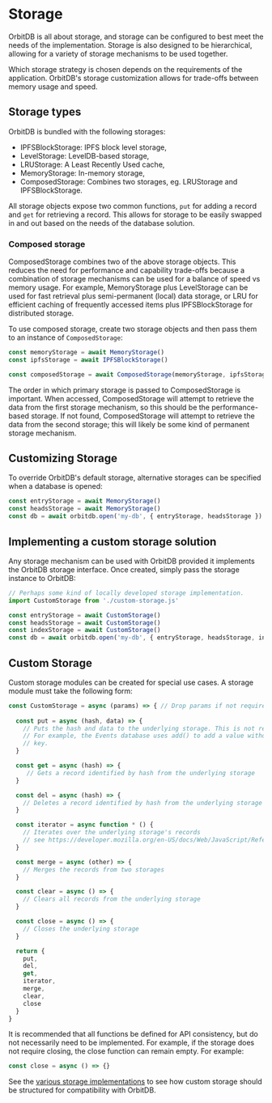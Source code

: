 # Storage

OrbitDB is all about storage, and storage can be configured to best meet the needs of the implementation. Storage is also designed to be hierarchical, allowing for a variety of storage mechanisms to be used together.

Which storage strategy is chosen depends on the requirements of the application. OrbitDB's storage customization allows for trade-offs between memory usage and speed.

## Storage types

OrbitDB is bundled with the following storages:

- IPFSBlockStorage: IPFS block level storage,
- LevelStorage: LevelDB-based storage,
- LRUStorage: A Least Recently Used cache,
- MemoryStorage: In-memory storage,
- ComposedStorage: Combines two storages, eg. LRUStorage and IPFSBlockStorage.

All storage objects expose two common functions, `put` for adding a record and `get` for retrieving a record. This allows for storage to be easily swapped in and out based on the needs of the database solution.

### Composed storage

ComposedStorage combines two of the above storage objects. This reduces the need for performance and capability trade-offs because a combination of storage mechanisms can be used for a balance of speed vs memory usage. For example, MemoryStorage plus LevelStorage can be used for fast retrieval plus semi-permanent (local) data storage, or LRU for efficient caching of frequently accessed items plus IPFSBlockStorage for distributed storage.

To use composed storage, create two storage objects and then pass them to an instance of `ComposedStorage`:

```js
const memoryStorage = await MemoryStorage()
const ipfsStorage = await IPFSBlockStorage()

const composedStorage = await ComposedStorage(memoryStorage, ipfsStorage)
```

The order in which primary storage is passed to ComposedStorage is important. When accessed, ComposedStorage will attempt to retrieve the data from the first storage mechanism, so this should be the performance-based storage. If not found, ComposedStorage will attempt to retrieve the data from the second storage; this will likely be some kind of permanent storage mechanism. 

## Customizing Storage

To override OrbitDB's default storage, alternative storages can be specified when a database is opened:

```js
const entryStorage = await MemoryStorage()
const headsStorage = await MemoryStorage()
const db = await orbitdb.open('my-db', { entryStorage, headsStorage })
```

## Implementing a custom storage solution

Any storage mechanism can be used with OrbitDB provided it implements the OrbitDB storage interface. Once created, simply pass the storage instance to OrbitDB:

```js
// Perhaps some kind of locally developed storage implementation.
import CustomStorage from './custom-storage.js'

const entryStorage = await CustomStorage()
const headsStorage = await CustomStorage()
const indexStorage = await CustomStorage()
const db = await orbitdb.open('my-db', { entryStorage, headsStorage, indexStorage })
```

## Custom Storage

Custom storage modules can be created for special use cases. A storage
module must take the following form:

```js
const CustomStorage = async (params) => { // Drop params if not required
  
  const put = async (hash, data) => {
    // Puts the hash and data to the underlying storage. This is not required.
    // For example, the Events database uses add() to add a value without a 
    // key.
  }

  const get = async (hash) => {
     // Gets a record identified by hash from the underlying storage
  }

  const del = async (hash) => {
    // Deletes a record identified by hash from the underlying storage
  }

  const iterator = async function * () {
    // Iterates over the underlying storage's records
    // see https://developer.mozilla.org/en-US/docs/Web/JavaScript/Reference/Global_Objects/Generator
  }

  const merge = async (other) => {
    // Merges the records from two storages
  }

  const clear = async () => {
    // Clears all records from the underlying storage
  }

  const close = async () => {
    // Closes the underlying storage
  }

  return {
    put,
    del,
    get,
    iterator,
    merge,
    clear,
    close
  }
}
```

It is recommended that all functions be defined for API consistency, but do not necessarily need to be implemented. For example, if the storage does not require closing, the close function can remain empty. For example:

```js
const close = async () => {}
```

See the [various storage implementations](../src/storage) to see how custom storage should be structured for compatibility with OrbitDB.
